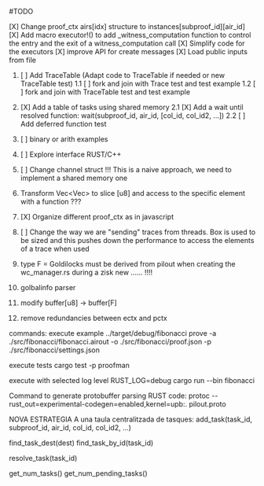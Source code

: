 #TODO

[X] Change proof_ctx airs[idx] structure to instances[subproof_id][air_id]
[X] Add macro executor!() to add _witness_computation function to control the entry and the exit of a witness_computation call
[X] Simplify code for the executors
[X] improve API for create messages
[X] Load public inputs from file
1.  [ ] Add TraceTable (Adapt code to TraceTable if needed or new TraceTable test)
1.1 [ ] fork and join with Trace test and test example 
1.2 [ ] fork and join with TraceTable test and test example
2.  [X] Add a table of tasks using shared memory
2.1 [X] Add a wait until resolved function: wait(subproof_id, air_id, [col_id, col_id2, ...])
2.2 [ ] Add deferred function test
3.  [ ] binary or arith examples
4.  [ ] Explore interface RUST/C++
5.  [ ] Change channel struct !!! This is a naive approach, we need to implement a shared memory one
6. Transform Vec<Vec<T>> to slice [u8] and access to the specific element with a function ???
7. [X] Organize different proof_ctx as in javascript
8. [ ] Change the way we are "sending" traces from threads. Box is used to be sized and this pushes down the performance to access the elements of a trace when used
9. type F = Goldilocks must be derived from pilout when creating the wc_manager.rs during a zisk new ...... !!!!

100. golbalinfo parser
101. modify buffer[u8] -> buffer[F]
102. remove redundancies between ectx and pctx

commands:
execute example
../target/debug/fibonacci prove -a ./src/fibonacci/fibonacci.airout -o ./src/fibonacci/proof.json -p ./src/fibonacci/settings.json

execute tests
cargo test -p proofman

execute with selected log level
RUST_LOG=debug cargo run --bin fibonacci

Command to generate protobuffer parsing RUST code:
protoc --rust_out=experimental-codegen=enabled,kernel=upb:. pilout.proto



NOVA ESTRATEGIA
A una taula centralitzada de tasques:
add_task(task_id, subproof_id, air_id, col_id, col_id2, ...)

find_task_dest(dest)
find_task_by_id(task_id)

resolve_task(task_id)

get_num_tasks()
get_num_pending_tasks()

